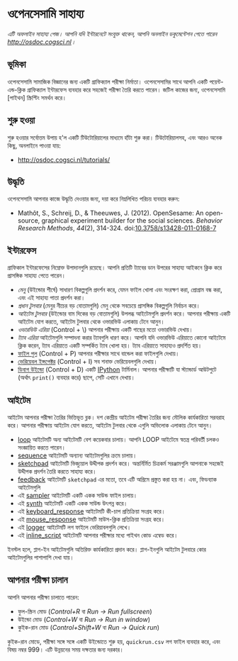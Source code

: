 # ওপেনসেসামি সাহায্য

*এটি অফলাইন সাহায্য পেজ। আপনি যদি ইন্টারনেটে সংযুক্ত থাকেন,
আপনি অনলাইন ডকুমেন্টেশন পেতে পারেন <http://osdoc.cogsci.nl>।*

## ভূমিকা

ওপেনসেসামি সামাজিক বিজ্ঞানের জন্য একটি গ্রাফিক্যাল পরীক্ষা নির্মাতা। ওপেনসেসামির সাথে আপনি একটি পয়েন্ট-এন্ড-ক্লিক গ্রাফিক্যাল ইন্টারফেস ব্যবহার করে সহজেই পরীক্ষা তৈরি করতে পারেন। জটিল কাজের জন্য, ওপেনসেসামি [পাইথন] স্ক্রিপ্টিং সমর্থন করে।

## শুরু হওয়া

শুরু হওয়ার সর্বোত্তম উপায় হ'ল একটি টিউটোরিয়ালের মাধ্যমে হাঁটা শুরু করা। টিউটোরিয়ালসহ, এবং আরও অনেক কিছু, অনলাইনে পাওয়া যায়:

- <http://osdoc.cogsci.nl/tutorials/>

## উদ্ধৃতি

ওপেনসেসামি আপনার কাজে উদ্ধৃতি দেওয়ার জন্য, দয়া করে নিম্নলিখিত পরিচয় ব্যবহার করুন:

- Mathôt, S., Schreij, D., & Theeuwes, J. (2012). OpenSesame: An open-source, graphical experiment builder for the social sciences. *Behavior Research Methods*, *44*(2), 314-324. doi:[10.3758/s13428-011-0168-7](http://dx.doi.org/10.3758/s13428-011-0168-7)

## ইন্টারফেস

গ্রাফিকাল ইন্টারফেসের নিম্নোক্ত উপাদানগুলি রয়েছে। আপনি প্রতিটি ট্যাবের ডান উপরের
সাহায্য আইকনে ক্লিক করে প্রাসঙ্গিক সাহায্য পেতে পারেন।

- *মেনু* (উইন্ডোর শীর্ষে) সাধারণ বিকল্পগুলি প্রদর্শন করে, যেমন ফাইল খোলা এবং সংরক্ষণ করা, প্রোগ্রাম বন্ধ করা, এবং এই সাহায্য পাতা প্রদর্শন করা।
- *প্রধান টুলবার* (মেনুর নীচের বড় বোতামগুলি) মেনু থেকে সবচেয়ে প্রাসঙ্গিক বিকল্পগুলি নির্বাচন করে।
- *আইটেম টুলবার* (উইন্ডোর বাম দিকের বড় বোতামগুলি) উপলব্ধ আইটেমগুলি প্রদর্শন করে। আপনার পরীক্ষায় একটি আইটেম যোগ করতে, আইটেম টুলবার থেকে ওভারভিউ এলাকায় টেনে আনুন।
- *ওভারভিউ এরিয়া* (Control + \\) আপনার পরীক্ষায় একটি গাছের মতো ওভারভিউ দেখায়।
- *ট্যাব এরিয়া* আইটেমগুলি সম্পাদনা করার ট্যাবগুলি ধারণ করে। আপনি যদি ওভারভিউ এরিয়াতে কোনো আইটেমে ক্লিক করেন, ট্যাব এরিয়াতে একটি সম্পর্কিত ট্যাব খোলা হয়। ট্যাব এরিয়াতে সাহায্যও প্রদর্শিত হয়।
- [ফাইল পুল](opensesame://help.pool) (Control + P) আপনার পরীক্ষার সাথে বান্ডেল করা ফাইলগুলি দেখায়।
- [ভেরিয়েবল ইন্সপেক্টর](opensesame://help.extension.variable_inspector) (Control + I) সব শনাক্ত ভেরিয়েবলগুলি দেখায়।
- [ডিবাগ উইন্ডো](opensesame://help.stdout) (Control + D) একটি [IPython] টার্মিনাল। আপনার পরীক্ষাটি যা স্ট্যান্ডার্ড আউটপুটে (অর্থাৎ `print()` ব্যবহার করে) ছাপে, সেটি এখানে দেখায়।


## আইটেম

আইটেম আপনার পরীক্ষা তৈরির ভিত্তিভূত ব্লক। দশ কেন্দ্রীয় আইটেম পরীক্ষা তৈরির জন্য মৌলিক কার্যকারিতা সরবরাহ করে। আপনার পরীক্ষায় আইটেম যোগ করতে, আইটেম টুলবার থেকে এগুলি অভিলোক এলাকায় টেনে আনুন।

- [loop](opensesame://help.loop) আইটেমটি অন্য আইটেমটি বেশ কয়েকবার চালায়। আপনি LOOP আইটেমে স্বতন্ত্র পরিবর্তী চলকও সংজ্ঞায়িত করতে পারেন।
- [sequence](opensesame://help.sequence) আইটেমটি অন্যান্য আইটেমগুলির ক্রমে চালায়।
- [sketchpad](opensesame://help.sketchpad) আইটেমটি ভিজ্যুয়াল উদ্দীপক প্রদর্শন করে। অন্তর্নির্মিত চিত্রকর্ম সরঞ্জামগুলি আপনাকে সহজেই উদ্দীপক প্রদর্শন তৈরি করতে সাহায্য করে।
- [feedback](opensesame://help.feedback) আইটেমটি `sketchpad` এর মতো, তবে এটি অগ্রিমে প্রস্তুত করা হয় না। এবং, ফিডব্যাক আইটেমগুলি
- এই [sampler](opensesame://help.sampler) আইটেমটি একটি একক সাউন্ড ফাইল চালায়।
- এই [synth](opensesame://help.synth) আইটেমটি একটি একক সাউন্ড উৎপন্ন করে।
- এই [keyboard_response](opensesame://help.keyboard_response) আইটেমটি কী-চাপ প্রতিক্রিয়া সংগ্রহ করে।
- এই [mouse_response](opensesame://help.mouse_response) আইটেমটি মাউস-ক্লিক প্রতিক্রিয়া সংগ্রহ করে।
- এই [logger](opensesame://help.logger) আইটেমটি লগ ফাইলে ভেরিয়াবলগুলি লেখে।
- এই [inline_script](opensesame://help.inline_script) আইটেমটি আপনার পরীক্ষার মধ্যে পাইথন কোড এম্বেড করে।

ইনস্টল হলে, প্লাগ-ইন আইটেমগুলি অতিরিক্ত কার্যকারিতা প্রদান করে। প্লাগ-ইনগুলি আইটেম টুলবারে কোর আইটেমগুলির পাশাপাশি দেখা যায়।


## আপনার পরীক্ষা চালান

আপনি আপনার পরীক্ষা চালাতে পারেন:

- ফুল-স্ক্রিন মোড (*Control+R* বা *Run -> Run fullscreen*)
- উইন্ডো মোড (*Control+W* বা *Run -> Run in window*)
- কুইক-রান মোড (*Control+Shift+W* বা *Run -> Quick run*)

কুইক-রান মোডে, পরীক্ষা সঙ্গে সঙ্গে একটি উইন্ডোতে শুরু হয়, `quickrun.csv` লগ ফাইল ব্যবহার করে, এবং বিষয় নম্বর 999। এটি উন্নয়নের সময় দক্ষতার জন্য দরকার।

[python]: http://www.python.org/
[ipython]: http://www.ipython.org/
